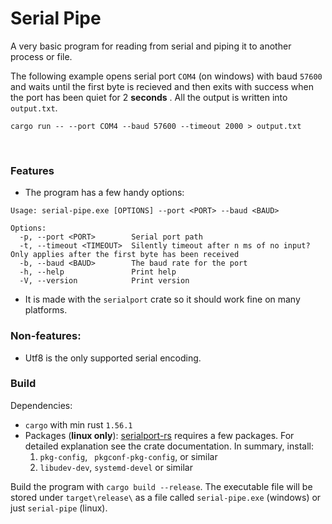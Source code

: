 # Serial Pipe
A very basic program for reading from serial and piping it to another process or file.

The following example opens serial port `COM4` (on windows) with baud `57600` and waits until the first byte is recieved and then exits with success when the port has been quiet for 2 **seconds** . 
All the output is written into `output.txt`.  
```
cargo run -- --port COM4 --baud 57600 --timeout 2000 > output.txt
```
<br>

### Features
- The program has a few handy options:
```
Usage: serial-pipe.exe [OPTIONS] --port <PORT> --baud <BAUD>

Options:
  -p, --port <PORT>        Serial port path
  -t, --timeout <TIMEOUT>  Silently timeout after n ms of no input? Only applies after the first byte has been received
  -b, --baud <BAUD>        The baud rate for the port
  -h, --help               Print help
  -V, --version            Print version
```
- It is made with the `serialport` crate so it should work fine on many platforms.


### Non-features: 
- Utf8 is the only supported serial encoding.

### Build
Dependencies:  
- `cargo` with min rust `1.56.1`
- Packages (**linux only**):
  [serialport-rs](https://github.com/serialport/serialport-rs) requires a few packages. For detailed explanation see the crate documentation. In summary, install:
  1. `pkg-config`, ` pkgconf-pkg-config`, or similar
  2. `libudev-dev`, `systemd-devel` or similar

Build the program with `cargo build --release`. 
The executable file will be stored under `target\release\`  as a file called `serial-pipe.exe` (windows) or just `serial-pipe` (linux).